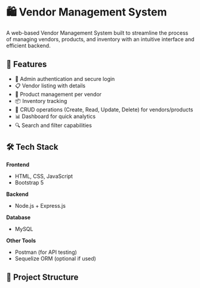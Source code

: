 # 🛍️ Vendor Management System

A web-based Vendor Management System built to streamline the process of managing vendors, products, and inventory with an intuitive interface and efficient backend.

## 🚀 Features

- 🔐 Admin authentication and secure login
- 📋 Vendor listing with details
- 🧾 Product management per vendor
- 📦 Inventory tracking
- 📝 CRUD operations (Create, Read, Update, Delete) for vendors/products
- 📊 Dashboard for quick analytics
- 🔍 Search and filter capabilities

## 🛠️ Tech Stack

**Frontend**
- HTML, CSS, JavaScript
- Bootstrap 5

**Backend**
- Node.js + Express.js

**Database**
- MySQL

**Other Tools**
- Postman (for API testing)
- Sequelize ORM (optional if used)

## 📁 Project Structure

